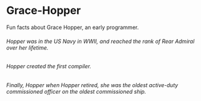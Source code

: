 # Grace-Hopper
Fun facts about Grace Hopper, an early programmer.
###### Hopper was in the US Navy in WWII, and reached the rank of Rear Admiral over her lifetime.
###### Hopper created the first compiler.
###### Finally, Hopper when Hopper retired, she was the oldest active-duty commissioned officer on the oldest commissioned ship.
